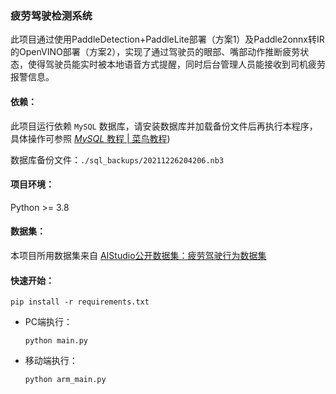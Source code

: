 ### 疲劳驾驶检测系统

此项目通过使用PaddleDetection+PaddleLite部署（方案1）及Paddle2onnx转IR的OpenVINO部署（方案2），实现了通过驾驶员的眼部、嘴部动作推断疲劳状态，使得驾驶员能实时被本地语音方式提醒，同时后台管理人员能接收到司机疲劳报警信息。

#### 依赖：

此项目运行依赖 `MySQL` 数据库，请安装数据库并加载备份文件后再执行本程序，具体操作可参照 [*MySQL* 教程 | 菜鸟教程](https://www.runoob.com/mysql/mysql-tutorial.html))

数据库备份文件：`./sql_backups/20211226204206.nb3`

#### 项目环境：

Python >= 3.8

#### 数据集：

本项目所用数据集来自 [AIStudio公开数据集：疲劳驾驶行为数据集](https://aistudio.baidu.com/aistudio/datasetdetail/106856)

#### 快速开始：

```shell
pip install -r requirements.txt
```
- PC端执行：

  ```shell
  python main.py
  ```
  
- 移动端执行：

  ```shell
  python arm_main.py
  ```

  

